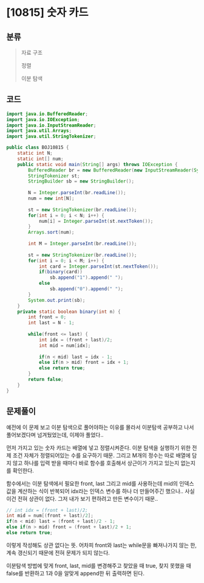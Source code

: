 # [10815] 숫자 카드

## 분류
> 자료 구조
>
> 정렬
>
> 이분 탐색

## 코드
```java
import java.io.BufferedReader;
import java.io.IOException;
import java.io.InputStreamReader;
import java.util.Arrays;
import java.util.StringTokenizer;

public class BOJ10815 {
	static int N;
	static int[] num;
	public static void main(String[] args) throws IOException {
		BufferedReader br = new BufferedReader(new InputStreamReader(System.in));
		StringTokenizer st;
		StringBuilder sb = new StringBuilder();
		
		N = Integer.parseInt(br.readLine());
		num = new int[N];
		
		st = new StringTokenizer(br.readLine());
		for(int i = 0; i < N; i++) {
			num[i] = Integer.parseInt(st.nextToken());
		}
		Arrays.sort(num);
		
		int M = Integer.parseInt(br.readLine());
		
		st = new StringTokenizer(br.readLine());
		for(int i = 0; i < M; i++) {
			int card = Integer.parseInt(st.nextToken());
			if(binary(card))
				sb.append("1").append(" ");
			else
				sb.append("0").append(" ");
		}
		System.out.print(sb);
	}
	private static boolean binary(int n) {
		int front = 0;
		int last = N - 1;
		
		while(front <= last) {
			int idx = (front + last)/2;
			int mid = num[idx];
			
			if(n < mid) last = idx - 1;
			else if(n > mid) front = idx + 1;
			else return true;
		}
		return false;
	}
}
```

## 문제풀이

예전에 이 문제 보고 이분 탐색으로 풀어야하는 이유를 몰라서 이분탐색 공부하고 나서 풀어보겠다며 넘겨뒀었는데, 이제야 풀었다..

먼저 가지고 있는 숫자 카드는 배열에 넣고 정렬시켜준다. 이분 탐색을 실행하기 위한 전제 조건 자체가 정렬되어있는 수를 요구하기 때문. 그리고 M개의 정수는 따로 배열에 담지 않고 하나를 입력 받을 때마다 바로 함수를 호출해서 상근이가 가지고 있는지 없는지를 확인한다. 

함수에서는 이분 탐색에서 필요한 front, last 그리고 mid를 사용하는데 mid의 인덱스 값을 계산하는 식이 반복되어 idx라는 인덱스 변수를 하나 더 만들어주긴 했으나.. 사실 이건 전혀 상관이 없다. 그저 내가 보기 편하려고 만든 변수이기 때문.. 

```java
// int idx = (front + last)/2;
int mid = num[(front + last)/2];		
if(n < mid) last = (front + last)/2 - 1;
else if(n > mid) front = (front + last)/2 + 1;
else return true;
```
이렇게 작성해도 상관 없다는 뜻. 어차피 front와 last는 while문을 빠져나가지 않는 한, 계속 갱신되기 때문에 전혀 문제가 되지 않는다.

이분탐색 방법에 맞게 front, last, mid를 변경해주고 찾았을 때 true, 찾지 못했을 때 false를 반환하고 1과 0을 알맞게 append한 뒤 출력하면 된다.

